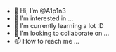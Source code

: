 - 👋 Hi, I’m @A1p1n3
- 👀 I’m interested in ...
- 🌱 I’m currently learning a lot :D
- 💞️ I’m looking to collaborate on ...
- 📫 How to reach me ...

<!---
A1p1n3/A1p1n3 is a ✨ special ✨ repository because its `README.md` (this file) appears on your GitHub profile.
You can click the Preview link to take a look at your changes.
--->
